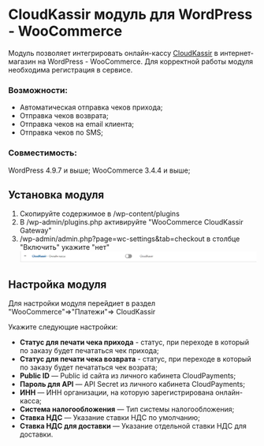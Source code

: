 #  CloudKassir модуль для WordPress - WooCommerce
Модуль позволяет интегрировать онлайн-кассу [CloudKassir](https://cloudkassir.ru) в интернет-магазин на  WordPress - WooCommerce. 
Для корректной работы модуля необходима регистрация в сервисе.

### Возможности:  
	
* Автоматическая отправка чеков прихода;
* Отправка чеков возврата;
* Отправка чеков на email клиента;
* Отправка чеков по SMS;


### Совместимость:
WordPress 4.9.7 и выше;
WooCommerce 3.4.4 и выше;


## Установка модуля
1) Скопируйте содержимое в /wp-content/plugins
2) В /wp-admin/plugins.php активируйте "WooCommerce CloudKassir Gateway"
3) /wp-admin/admin.php?page=wc-settings&tab=checkout в столбце "Включить" укажите "нет"   
![Настройки](pic/1.png)



## Настройка модуля
Для настройки модуля перейдиет в раздел "WooCommerce"=>"Платежи"=> CloudKassir

Укажите следующие настройки:
* **Статус для печати чека прихода** - статус, при переходе в который по заказу будет печататься чек прихода;
* **Статус для печати чека возврата** - статус, при переходе в который по заказу будет печататься чек возрата;
* **Public ID** — Public id сайта из личного кабинета CloudPayments;
* **Пароль для API** — API Secret из личного кабинета CloudPayments;
* **ИНН** — ИНН организации, на которую зарегистрирована онлайн-касса;
* **Система налогообложения** — Тип системы налогообложения;
* **Ставка НДС** — Указание ставки НДС по умолчанию;
* **Ставка НДС для доставки** — Указание отдельной ставки НДС для доставки.


